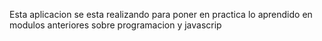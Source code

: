 Esta aplicacion se esta realizando para poner en practica lo aprendido en modulos anteriores sobre programacion y javascrip
